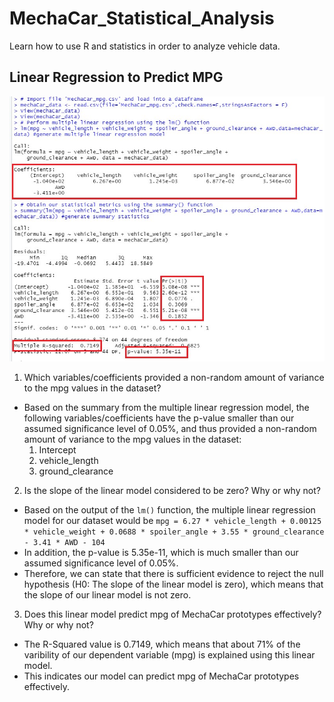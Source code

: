 # MechaCar_Statistical_Analysis
Learn how to use R and statistics in order to analyze vehicle data.

## Linear Regression to Predict MPG
![image](Images/Deliverable-1-results.jpg)

1. Which variables/coefficients provided a non-random amount of variance to the mpg values in the dataset?

* Based on the summary from the multiple linear regression model, the following variables/coefficients have the p-value smaller than our assumed significance level of 0.05%, and thus provided a non-random amount of variance to the mpg values in the dataset:
    1. Intercept
    2. vehicle_length
    3. ground_clearance

2. Is the slope of the linear model considered to be zero? Why or why not?
* Based on the output of the `lm()` function, the multiple linear regression model for our dataset would be `mpg = 6.27 * vehicle_length + 0.00125 * vehicle_weight + 0.0688 * spoiler_angle + 3.55 * ground_clearance - 3.41 * AWD - 104`
* In addition, the p-value is 5.35e-11, which is much smaller than our assumed significance level of 0.05%.
* Therefore, we can state that there is sufficient evidence to reject the null hypothesis (H0: The slope of the linear model is zero), which means that the slope of our linear model is not zero.

3. Does this linear model predict mpg of MechaCar prototypes 
effectively? Why or why not?
* The R-Squared value is 0.7149, which means that about 71% of the varibility of our dependent variable (mpg) is explained using this linear model.
* This indicates our model can predict mpg of MechaCar prototypes effectively.
 

